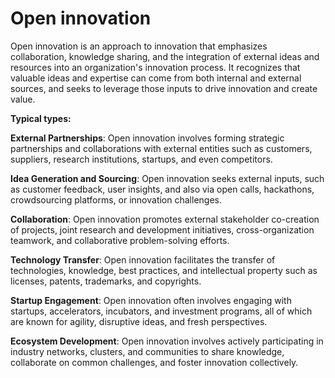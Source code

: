 # Open innovation

Open innovation is an approach to innovation that emphasizes collaboration, knowledge sharing, and the integration of external ideas and resources into an organization's innovation process. It recognizes that valuable ideas and expertise can come from both internal and external sources, and seeks to leverage those inputs to drive innovation and create value.

**Typical types:**

**External Partnerships**: Open innovation involves forming strategic partnerships and collaborations with external entities such as customers, suppliers, research institutions, startups, and even competitors.

**Idea Generation and Sourcing**: Open innovation seeks external inputs, such as customer feedback, user insights, and also via open calls, hackathons, crowdsourcing platforms, or innovation challenges.

**Collaboration**: Open innovation promotes external stakeholder co-creation of projects, joint research and development initiatives, cross-organization teamwork, and collaborative problem-solving efforts.

**Technology Transfer**: Open innovation facilitates the transfer of technologies, knowledge, best practices, and intellectual property such as licenses, patents, trademarks, and copyrights.

**Startup Engagement**: Open innovation often involves engaging with startups, accelerators, incubators, and investment programs, all of which are known for agility, disruptive ideas, and fresh perspectives.

**Ecosystem Development**: Open innovation involves actively participating in industry networks, clusters, and communities to share knowledge, collaborate on common challenges, and foster innovation collectively.
